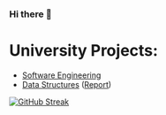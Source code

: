 ### Hi there 👋

# University Projects:
- [Software Engineering](https://github.com/alex-xiarchos/ceid-UniLib)
- [Data Structures](https://github.com/alex-xiarchos/ceid-DataStructures) ([Report](https://github.com/alex-xiarchos/ceid-DataStructures/blob/main/1059619_1059633_%CE%91%CE%9D%CE%91%CE%A6%CE%9F%CE%A1%CE%91.pdf))

[![GitHub Streak](https://streak-stats.demolab.com?user=alex-xiarchos&theme=github-dark-blue&hide_border=true&mode=weekly)](https://git.io/streak-stats)
